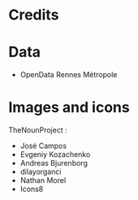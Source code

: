 Credits
=======

# Data

- OpenData Rennes Métropole

# Images and icons

TheNounProject :
- José Campos
- Evgeniy Kozachenko
- Andreas Bjurenborg
- dilayorganci
- Nathan Morel
- Icons8